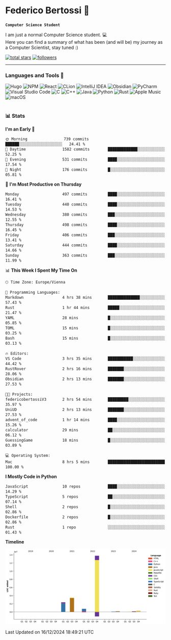 # Federico Bertossi 🚀

**`Computer Science Student`**

[//]: # (Thanks to @ForrestKnight for the inspiration.)

<!-- TODO: Insert a banner image -->

I am just a normal Computer Science student. 💻 </br>
Here you can find a summary of what has been (and will be) my journey as a Computer Scientist, stay tuned :)

   <p>
      <a href="https://github.com/mrBymax?tab=repositories&sort=stargazers">
         <img alt="total stars" title="Total stars on GitHub" src="https://custom-icon-badges.demolab.com/github/stars/mrBymax?color=55960c&style=for-the-badge&labelColor=488207&logo=star"/></a>
<a href="https://github.com/mrBymax?tab=followers">
         <img alt="followers" title="Follow me on Github" src="https://custom-icon-badges.demolab.com/github/followers/mrBymax?color=236ad3&labelColor=1155ba&style=for-the-badge&logo=person-add&label=Follow&logoColor=white"/></a>
   </p>

---

<!-- TODO: Insert a GIF -->
### Languages and Tools 🧰

<!-- TODO: Change it with shields -->
![Hugo](https://img.shields.io/badge/Hugo-black.svg?style=for-the-badge&logo=Hugo)
![NPM](https://img.shields.io/badge/NPM-%23CB3837.svg?style=for-the-badge&logo=npm&logoColor=white)
![React](https://img.shields.io/badge/react-%2320232a.svg?style=for-the-badge&logo=react&logoColor=%2361DAFB)
![CLion](https://img.shields.io/badge/CLion-black?style=for-the-badge&logo=clion&logoColor=white)
![IntelliJ IDEA](https://img.shields.io/badge/IntelliJIDEA-000000.svg?style=for-the-badge&logo=intellij-idea&logoColor=white)
![Obsidian](https://img.shields.io/badge/Obsidian-%23483699.svg?style=for-the-badge&logo=obsidian&logoColor=white)
![PyCharm](https://img.shields.io/badge/pycharm-143?style=for-the-badge&logo=pycharm&logoColor=black&color=black&labelColor=green)
![Visual Studio Code](https://img.shields.io/badge/Visual%20Studio%20Code-0078d7.svg?style=for-the-badge&logo=visual-studio-code&logoColor=white)
![C](https://img.shields.io/badge/c-%2300599C.svg?style=for-the-badge&logo=c&logoColor=white)
![C++](https://img.shields.io/badge/c++-%2300599C.svg?style=for-the-badge&logo=c%2B%2B&logoColor=white)
![Java](https://img.shields.io/badge/java-%23ED8B00.svg?style=for-the-badge&logo=openjdk&logoColor=white)
![Python](https://img.shields.io/badge/python-3670A0?style=for-the-badge&logo=python&logoColor=ffdd54)
![Rust](https://img.shields.io/badge/Rust-000000?logo=Rust&logoColor=white)
![Apple Music](https://img.shields.io/badge/Apple_Music-9933CC?style=for-the-badge&logo=apple-music&logoColor=white)
![macOS](https://img.shields.io/badge/mac%20os-000000?style=for-the-badge&logo=macos&logoColor=F0F0F0)


#

### 📊 Stats

<!-- ![My GitHub stats](https://github-readme-stats.vercel.app/api?username=mrBymax&show_icons=true&theme=dracula) -->


<!--START_SECTION:waka-->
**I'm an Early 🐤** 

```text
🌞 Morning                739 commits         ██████░░░░░░░░░░░░░░░░░░░   24.41 % 
🌆 Daytime                1582 commits        █████████████░░░░░░░░░░░░   52.25 % 
🌃 Evening                531 commits         ████░░░░░░░░░░░░░░░░░░░░░   17.54 % 
🌙 Night                  176 commits         █░░░░░░░░░░░░░░░░░░░░░░░░   05.81 % 
```
📅 **I'm Most Productive on Thursday** 

```text
Monday                   497 commits         ████░░░░░░░░░░░░░░░░░░░░░   16.41 % 
Tuesday                  440 commits         ████░░░░░░░░░░░░░░░░░░░░░   14.53 % 
Wednesday                380 commits         ███░░░░░░░░░░░░░░░░░░░░░░   12.55 % 
Thursday                 498 commits         ████░░░░░░░░░░░░░░░░░░░░░   16.45 % 
Friday                   406 commits         ███░░░░░░░░░░░░░░░░░░░░░░   13.41 % 
Saturday                 444 commits         ████░░░░░░░░░░░░░░░░░░░░░   14.66 % 
Sunday                   363 commits         ███░░░░░░░░░░░░░░░░░░░░░░   11.99 % 
```


📊 **This Week I Spent My Time On** 

```text
🕑︎ Time Zone: Europe/Vienna

💬 Programming Languages: 
Markdown                 4 hrs 38 mins       ██████████████░░░░░░░░░░░   57.43 % 
Rust                     1 hr 44 mins        █████░░░░░░░░░░░░░░░░░░░░   21.47 % 
YAML                     28 mins             █░░░░░░░░░░░░░░░░░░░░░░░░   05.85 % 
TOML                     15 mins             █░░░░░░░░░░░░░░░░░░░░░░░░   03.25 % 
Bash                     15 mins             █░░░░░░░░░░░░░░░░░░░░░░░░   03.13 % 

🔥 Editors: 
VS Code                  3 hrs 35 mins       ███████████░░░░░░░░░░░░░░   44.42 % 
RustRover                2 hrs 16 mins       ███████░░░░░░░░░░░░░░░░░░   28.06 % 
Obsidian                 2 hrs 13 mins       ███████░░░░░░░░░░░░░░░░░░   27.53 % 

🐱‍💻 Projects: 
federicobertossiV3       2 hrs 54 mins       █████████░░░░░░░░░░░░░░░░   35.97 % 
UniUD                    2 hrs 13 mins       ███████░░░░░░░░░░░░░░░░░░   27.53 % 
advent_of_code           1 hr 14 mins        ████░░░░░░░░░░░░░░░░░░░░░   15.26 % 
calculator               29 mins             ██░░░░░░░░░░░░░░░░░░░░░░░   06.12 % 
GuessingGame             18 mins             █░░░░░░░░░░░░░░░░░░░░░░░░   03.89 % 

💻 Operating System: 
Mac                      8 hrs 5 mins        █████████████████████████   100.00 % 
```

**I Mostly Code in Python** 

```text
JavaScript               10 repos            ████░░░░░░░░░░░░░░░░░░░░░   14.29 % 
TypeScript               5 repos             ██░░░░░░░░░░░░░░░░░░░░░░░   07.14 % 
Shell                    2 repos             █░░░░░░░░░░░░░░░░░░░░░░░░   02.86 % 
Dockerfile               2 repos             █░░░░░░░░░░░░░░░░░░░░░░░░   02.86 % 
Rust                     1 repo              ░░░░░░░░░░░░░░░░░░░░░░░░░   01.43 % 
```



**Timeline**

![Lines of Code chart](https://raw.githubusercontent.com/mrBymax/mrBymax/main/assets/bar_graph.png)


 Last Updated on 16/12/2024 18:49:21 UTC
<!--END_SECTION:waka-->


[linkedin]: https://linkedin.com/federico-bertossi
[website]:  https://www.federicobertossi.com

</details>
